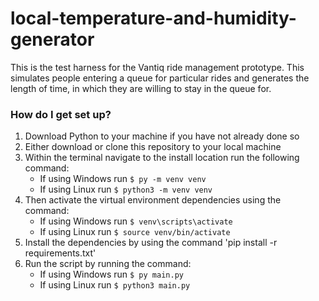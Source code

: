 # local-temperature-and-humidity-generator #

This is the test harness for the Vantiq ride management prototype. This simulates people entering a queue for particular rides and generates the length of time, in which they are willing to stay in the queue for.

### How do I get set up? ###

1. Download Python to your machine if you have not already done so
2. Either download or clone this repository to your local machine
3. Within the terminal navigate to the install location run the following command:
	* If using Windows run ```$ py -m venv venv```
	* If using Linux run ```$ python3 -m venv venv```
4. Then activate the virtual environment dependencies using the command:
	* If using Windows run ```$ venv\scripts\activate```
	* If using Linux run ```$ source venv/bin/activate```
5. Install the dependencies by using the command 'pip install -r requirements.txt'
6. Run the script by running the command:
	* If using Windows run ```$ py main.py```
	* If using Linux run ```$ python3 main.py```